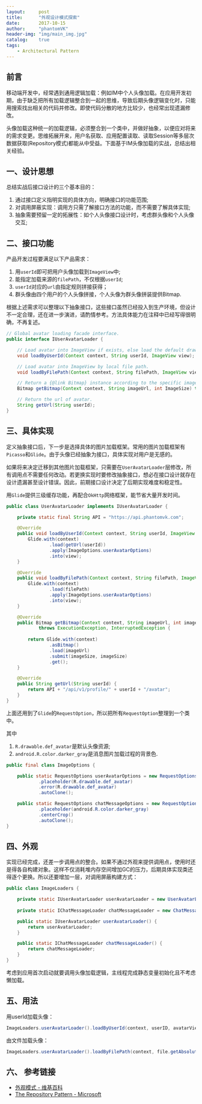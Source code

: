 ```yaml
---
layout:     post
title:      "外观设计模式探索"
date:       2017-10-15
author:     "phantomVK"
header-img: "img/main_img.jpg"
catalog:    true
tags:
    - Architectural Pattern
---
```


## 前言

移动端开发中，经常遇到通用逻辑加载：例如IM中个人头像加载。在应用开发初期，由于缺乏把所有加载逻辑整合到一起的思维，导致后期头像逻辑变化时，只能用搜索找出相关的代码并修改。即使代码分散的地方比较少，也经常出现遗漏修改。

头像加载这种统一的加载逻辑，必须整合到一个类中，并做好抽象，以便应对将来的需求变更。思维拓展开来，用户名获取、应用配置读取、读取Session等多层次数据获取(Repository模式)都能从中受益。下面基于IM头像加载的实战，总结出相关经验。

## 一、设计思想

总结实战后接口设计的三个基本目的：

1. 通过接口定义指明实现的具体方向，明确接口的功能范围;
2. 对调用屏蔽实现：调用方只需了解接口方法的功能，而不需要了解具体实现;
3. 抽象需要预留一定的拓展性：如个人头像接口设计时，考虑群头像和个人头像交互;

## 二、接口功能

产品开发过程要满足以下产品需求：

1. 用`userId`即可把用户头像加载到`ImageView`中;
2. 能指定加载来源的`filePath`，不仅根据`userId`;
3. `userId`对应的`url`由指定规则拼接获得；
4. 群头像由四个用户的个人头像拼接，个人头像为群头像拼装提供Bitmap.

根据上述需求可以整理以下抽象接口，这些接口虽然已经投入到生产环境，但设计不一定合理，还在进一步演进，请酌情参考。方法具体能力在注释中已经写得很明确，不再复述。

```java
// Global avatar loading facade interface.
public interface IUserAvatarLoader {

    // Load avatar into ImageView if exists, else load the default drawable.
    void loadByUserId(Context context, String userId, ImageView view);

    // Load avatar into ImageView by local file path.
    void loadByFilePath(Context context, String filePath, ImageView view);

    // Return a {@link Bitmap} instance according to the specific image url and size.
    Bitmap getBitmap(Context context, String imageUrl, int ImageSize) throws ExecutionException, InterruptedException;

    // Return the url of avatar.
    String getUrl(String userId);
}
```

## 三、具体实现

定义抽象接口后，下一步是选择具体的图片加载框架。常用的图片加载框架有`Picasso`和`Glide`。由于头像已经抽象为接口，具体实现对用户是无感的。

如果将来决定迁移到其他图片加载框架，只需要在`UserAvatarLoader`层修改，所有调用点不需要任何改动。若更换实现时要修改抽象接口，想必在接口设计就存在设计遗漏甚至设计错误。因此，前期接口设计决定了后期实现难度和稳定性。

用`Glide`提供三级缓存功能，再配合`OkHttp`网络框架，能节省大量开发时间。

```java
public class UserAvatarLoader implements IUserAvatarLoader {

    private static final String API = "https://api.phantomvk.com";

    @Override
    public void loadByUserId(Context context, String userId, ImageView view) {
        Glide.with(context)
                .load(getUrl(userId))
                .apply(ImageOptions.userAvatarOptions)
                .into(view);
    }

    @Override
    public void loadByFilePath(Context context, String filePath, ImageView view) {
        Glide.with(context)
                .load(filePath)
                .apply(ImageOptions.userAvatarOptions)
                .into(view);
    }

    @Override
    public Bitmap getBitmap(Context context, String imageUrl, int imageSize)
            throws ExecutionException, InterruptedException {
            
        return Glide.with(context)
                .asBitmap()
                .load(imageUrl)
                .submit(imageSize, imageSize)
                .get();
    }

    @Override
    public String getUrl(String userId) {
        return API + "/api/v1/profile/" + userId + "/avatar";
    }
}
```

上面还用到了`Glide`的`RequestOption`，所以把所有`RequestOption`整理到一个类中。

其中

1. `R.drawable.def_avatar`是默认头像资源;
2. `android.R.color.darker_gray`是消息图片加载过程的背景色.

```java
public final class ImageOptions {

    public static RequestOptions userAvatarOptions = new RequestOptions()
            .placeholder(R.drawable.def_avatar)
            .error(R.drawable.def_avatar)
            .autoClone();

    public static RequestOptions chatMessageOptions = new RequestOptions()
            .placeholder(android.R.color.darker_gray)
            .centerCrop()
            .autoClone();
}
```

## 四、外观

实现已经完成，还差一步调用点的整合。如果不通过外观来提供调用点，使用时还是得各自构建对象。这样不仅消耗堆内存空间增加GC的压力，后期具体实现类还得逐个更换。所以还要增加一层，对调用屏蔽构建方式：

```java
public class ImageLoaders {

    private static IUserAvatarLoader userAvatarLoader = new UserAvatarLoader();
    
    private static IChatMessageLoader chatMessageLoader = new ChatMessageLoader();

    public static IUserAvatarLoader userAvatarLoader() {
        return userAvatarLoader;
    }

    public static IChatMessageLoader chatMessageLoader() {
        return chatMessageLoader;
    }
}
```

考虑到应用首次启动就要调用头像加载逻辑，主线程完成静态变量初始化且不考虑懒加载。

## 五、用法

用userId加载头像：

```java
ImageLoaders.userAvatarLoader().loadByUserId(context, userID, avatarView);
```

由文件加载头像：

```java
ImageLoaders.userAvatarLoader().loadByFilePath(context, file.getAbsolutePath(), view)
```

## 六、 参考链接

* [外观模式 - 维基百科](https://zh.wikipedia.org/wiki/%E5%A4%96%E8%A7%80%E6%A8%A1%E5%BC%8F)
* [The Repository Pattern - Microsoft](https://docs.microsoft.com/en-us/previous-versions/msp-n-p/ff649690(v=pandp.10))